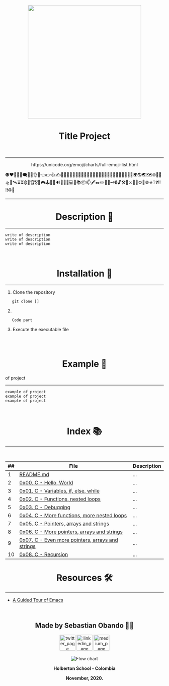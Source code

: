<p align="center">
  <img src="https://www.holbertonschool.com/holberton-logo.png" width="360"/>
 <h1 align="center">Title Project</h1>
 <br>
</p>

--- 

<p align="center">
  https://unicode.org/emoji/charts/full-emoji-list.html
</p>
👽❤💯💤💭🗨🖖👋👌🤘👈👉👍✍🦾💪🧑‍🏫🧑‍🔧🧑‍💻👨‍💻👩‍💻🧑‍🚀🦸‍♂️🦸‍♀️🏃‍♂️🏃‍♀️🌲🌱🌳🌍🌎🌏🗺🌐🛑🚧🛸🚀🛰⌛⏳⌚🌟🏆🎖🎯🎮🕹🧩🥽🔊📣🔋🔌💻📓📚📦📫🖋✒✏📌📍🗝🔒🔓🛠🔨⚔🏹🔧⚙📡☢☣❔❓‼❕❗♻🤖

---

<p align="center">
	<h1 align="center">Description 💭</h1>
</p>

---
	write of description
	write of description
	write of description
<br>

<h1 align="center">Installation 🧩</h1>

---

 1. Clone the repository
 ```
 	git clone []
 ```
 2.
 ```
 	Code part
 ```
 3. Execute the executable file
 ```

 ```
<br>

<h1 align="center">Example 💯</h1> of project

---
	example of project
	example of project
	example of project

<br>

<p align="center">
	<h1 align="center">Index 📚</h1>
</p>

---

<br>

##|File|Description
---|---|---
1|[README.md](./README.md)|...
2|[0x00. C - Hello, World ](./0x00-hello_world)|...
3|[0x01. C - Variables, if, else, while](./0x01-variables_if_else_while)|...
4|[0x02. C - Functions, nested loops ](./0x02-functions_nested_loops)|...
5|[0x03. C - Debugging ](./0x03._debugging )|...
6|[0x04. C - More functions, more nested loops ](./0x00-vagrant)|...
7|[0x05. C - Pointers, arrays and strings ](./0x05-pointers_arrays_strings)|...
8|[0x06. C - More pointers, arrays and strings ](./0x06-pointers_arrays_strings)|...
9|[0x07. C - Even more pointers, arrays and strings](./README.md)|...
10|[0x08. C - Recursion ](./0x00-vagrant)|...


<p align="center">
	<h1 align="center">Resources 🛠</h1>
</p>

---

*    [A Guided Tour of Emacs](https://www.gnu.org/software/emacs/tour/)


<br>
<p align="center">
    <h2 align="center">Made by Sebastian Obando 👨‍💻</h2>
      <p align="center">
        <a href="https://twitter.com/sebas199141" rel="nofollow">
            <img alt="twitter_page" src="https://github.com/gedafu/readme-template/raw/master/images/twitter.png" height="50" width="50" style="max-width:100%;">
        </a>
	<a href="https://www.linkedin.com/in/sebastian-o-3b2475125/" rel="nofollow">
            <img alt="linkedin_page" src="https://github.com/gedafu/readme-template/raw/master/images/linkedin.png" height="50" width="50" style="max-width:100%;">
	</a>
	<a href="https://medium.com/@sebastianobandoperez5" rel="nofollow">
            <img alt="medium_page" src="https://github.com/gedafu/readme-template/raw/master/images/medium.png" height="50" width="50" style="max-width:100%;">
        </a>
      </p>
</p>

<p align="center">
   <img src="https://www.holbertonschool.com/holberton-logo.png"
     alt="Flow chart"
     style="float: flex; margin-right: auto;">
</p>
<p align="center">
	<b>Holberton School - Colombia<b><br>
</p>
<p align="center">
	<b>November, 2020.<b>
</p>
